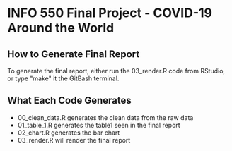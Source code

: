 # INFO 550 Final Project - COVID-19 Around the World

## How to Generate Final Report

To generate the final report, either run the 03_render.R code from RStudio, or type "make" it the GitBash terminal.

## What Each Code Generates

* 00_clean_data.R generates the clean data from the raw data
* 01_table_1.R generates the table1 seen in the final report
* 02_chart.R generates the bar chart
* 03_render.R will render the final report